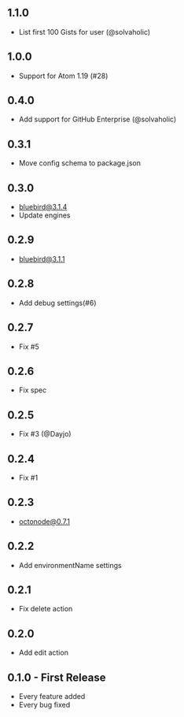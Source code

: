 ## 1.1.0
* List first 100 Gists for user (@solvaholic)

## 1.0.0
* Support for Atom 1.19 (#28)

## 0.4.0
* Add support for GitHub Enterprise (@solvaholic)

## 0.3.1
* Move config schema to package.json

## 0.3.0
* bluebird@3.1.4
* Update engines

## 0.2.9
* bluebird@3.1.1

## 0.2.8
* Add debug settings(#6)

## 0.2.7
* Fix #5

## 0.2.6
* Fix spec

## 0.2.5
* Fix #3 (@Dayjo)

## 0.2.4
* Fix #1

## 0.2.3
* octonode@0.7.1

## 0.2.2
* Add environmentName settings

## 0.2.1
* Fix delete action

## 0.2.0
* Add edit action

## 0.1.0 - First Release
* Every feature added
* Every bug fixed
